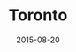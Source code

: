 ---
title: Toronto
date: 2015-08-20
images: [both-front.jpg, both-side-left.png, both-side-right.png]
props: [rbb, sb, black-boots, rainbow-tutu, bondage-gear, bear-boxers, harley-jacket, rainbow-tshirt, silver-sparkly-fedora, studded-black-choker, aviators, toilet, toilet-paper, toilet-bowl-brush, pail, lysol, blue-happy-sticker, green-happy-sticker, freddie-mustache, divine-eyebrows, red-angry-sticker]
imageCredits: 
    CanuckLarrie: https://twitter.com/CanuckLarrie/status/634481638873952256
---